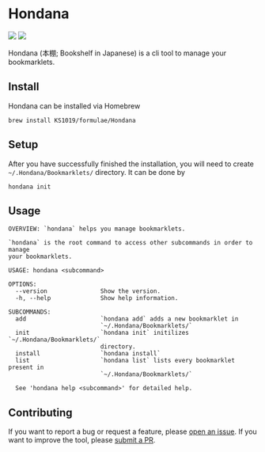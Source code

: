 # Hondana
[![](https://img.shields.io/endpoint?url=https%3A%2F%2Fswiftpackageindex.com%2Fapi%2Fpackages%2FKS1019%2FHondana%2Fbadge%3Ftype%3Dswift-versions)](https://swiftpackageindex.com/KS1019/Hondana)
[![](https://img.shields.io/endpoint?url=https%3A%2F%2Fswiftpackageindex.com%2Fapi%2Fpackages%2FKS1019%2FHondana%2Fbadge%3Ftype%3Dplatforms)](https://swiftpackageindex.com/KS1019/Hondana)

Hondana (本棚; Bookshelf in Japanese) is a cli tool to manage your bookmarklets.

## Install
Hondana can be installed via Homebrew
```shell
brew install KS1019/formulae/Hondana
```

## Setup
After you have successfully finished the installation, you will need to create `~/.Hondana/Bookmarklets/` directory. It can be done by 
```shell
hondana init
```

## Usage
```shell
OVERVIEW: `hondana` helps you manage bookmarklets.

`hondana` is the root command to access other subcommands in order to manage
your bookmarklets.

USAGE: hondana <subcommand>

OPTIONS:
  --version               Show the version.
  -h, --help              Show help information.

SUBCOMMANDS:
  add                     `hondana add` adds a new bookmarklet in
                          `~/.Hondana/Bookmarklets/`
  init                    `hondana init` initilizes `~/.Hondana/Bookmarklets/`
                          directory.
  install                 `hondana install`
  list                    `hondana list` lists every bookmarklet present in
                          `~/.Hondana/Bookmarklets/`

  See 'hondana help <subcommand>' for detailed help.
```

## Contributing
If you want to report a bug or request a feature, please [open an issue](https://github.com/KS1019/Hondana/issues/new). If you want to improve the tool, please [submit a PR](https://github.com/KS1019/Hondana/pulls).
